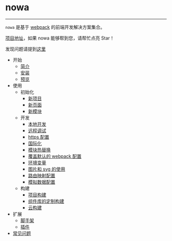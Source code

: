 # nowa

---

`nowa` 是基于 [webpack](http://webpack.github.io/docs/) 的前端开发解决方案集合。

[项目地址](https://github.com/nowa-webpack/nowa)，如果 nowa 能够帮到您，请帮忙点亮 Star！

发现问题请提到[这里](https://github.com/nowa-webpack/nowa/issues/new)

* 开始
   * [简介](jian_jie.md)
   * [安装](an_zhuang.md)
   * [预览](yu_lan.md)
* 使用
   * 初始化
       * [新项目](xin_xiang_mu.md)
       * [新页面](xin_ye_mian.md)
       * [新模块](xin_mo_kuai.md)
   * 开发
       * [本地开发](ben_di_kai_fa.md)
       * [远程调试](yuan_cheng_tiao_shi.md)
       * [https 配置](https_pei_zhi.md)
       * [国际化](guo_ji_hua.md)
       * [模块热替换](mo_kuai_re_ti_huan.md)
       * [覆盖默认的 webpack 配置](fu_gai_mo_ren_de_webpack_pei_zhi.md)
       * [环境变量](huan_jing_bian_liang.md)
       * [图片和 svg 的使用](tu_pian_he_svg_de_shi_yong.md)
       * [路由映射配置](lu_you_ying_she.md)
       * [模拟数据配置](mo_ni_shu_ju.md)
   * 构建
       * [项目构建](xiang_mu_gou_jian.md)
       * [组件库的定制构建](zu_jian_ku_de_ding_zhi_gou_jian.md)
       * [云构建](yun_gou_jian.md)
* 扩展
   * [脚手架](jiao_shou_jia.md)
   * [插件](cha_jian.md)
* [常见问题](chang_jian_wen_ti.md)
